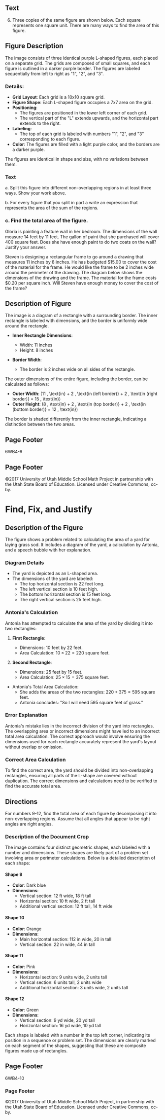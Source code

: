 ## Text

6. Three copies of the same figure are shown below. Each square represents one square unit. There are many ways to find the area of this figure. <!-- text, from page 0 (l=0.086,t=0.046,r=0.901,b=0.080), with ID 9a32dcab-56c5-4b74-bc04-bc492e1f8d20 -->

## Figure Description

The image consists of three identical purple L-shaped figures, each placed on a separate grid. The grids are composed of small squares, and each figure is outlined in a darker purple border. The figures are labeled sequentially from left to right as "1", "2", and "3". 

### Details:

- **Grid Layout**: Each grid is a 10x10 square grid.
- **Figure Shape**: Each L-shaped figure occupies a 7x7 area on the grid.
- **Positioning**: 
  - The figures are positioned in the lower left corner of each grid.
  - The vertical part of the "L" extends upwards, and the horizontal part extends to the right.
- **Labeling**: 
  - The top of each grid is labeled with numbers "1", "2", and "3" corresponding to each figure.
- **Color**: The figures are filled with a light purple color, and the borders are a darker purple.

The figures are identical in shape and size, with no variations between them. <!-- figure, from page 0 (l=0.060,t=0.083,r=0.921,b=0.309), with ID 8ed2cffc-19b4-4d48-a514-77f2af72debd -->

### Text

a. Split this figure into different non-overlapping regions in at least three ways. Show your work above. <!-- text, from page 0 (l=0.116,t=0.326,r=0.939,b=0.342), with ID 171a442a-320b-408d-9b0b-a056d73078bf -->

b. For every figure that you split in part a write an expression that represents the area of the sum of the regions. <!-- text, from page 0 (l=0.116,t=0.397,r=0.930,b=0.429), with ID d86d8c30-746f-4971-b12e-47aad374410c -->

### c. Find the total area of the figure. <!-- text, from page 0 (l=0.116,t=0.501,r=0.395,b=0.517), with ID 6d8f4e71-8ad5-4ad6-b916-d98065ae83e9 -->

Gloria is painting a feature wall in her bedroom. The dimensions of the wall measure 14 feet by 11 feet. The gallon of paint that she purchased will cover 400 square feet. Does she have enough paint to do two coats on the wall? Justify your answer. <!-- text, from page 0 (l=0.088,t=0.607,r=0.933,b=0.655), with ID 7ab5581e-b674-4bd0-aec0-ab7f56133d74 -->

Steven is designing a rectangular frame to go around a drawing that measures 11 inches by 8 inches. He has budgeted $15.00 to cover the cost of the material for the frame. He would like the frame to be 2 inches wide around the perimeter of the drawing. The diagram below shows the dimensions of the drawing and the frame. The material for the frame costs $0.20 per square inch. Will Steven have enough money to cover the cost of the frame? <!-- text, from page 0 (l=0.088,t=0.711,r=0.585,b=0.848), with ID bfb9a42b-19e9-4987-89ad-9920ae30b9a9 -->

## Description of Figure

The image is a diagram of a rectangle with a surrounding border. The inner rectangle is labeled with dimensions, and the border is uniformly wide around the rectangle.

- **Inner Rectangle Dimensions**:
  - Width: 11 inches
  - Height: 8 inches

- **Border Width**:
  - The border is 2 inches wide on all sides of the rectangle.

The outer dimensions of the entire figure, including the border, can be calculated as follows:

- **Outer Width**: \(11 \, \text{in} + 2 \, \text{in (left border)} + 2 \, \text{in (right border)} = 15 \, \text{in}\)
- **Outer Height**: \(8 \, \text{in} + 2 \, \text{in (top border)} + 2 \, \text{in (bottom border)} = 12 \, \text{in}\)

The border is shaded differently from the inner rectangle, indicating a distinction between the two areas. <!-- figure, from page 0 (l=0.618,t=0.714,r=0.916,b=0.893), with ID 34349e16-d0b5-4774-819b-1dfabb03ba2b -->

## Page Footer

6WB4-9 <!-- page_footer, from page 0 (l=0.460,t=0.913,r=0.537,b=0.924), with ID 73646591-8d92-408c-90fa-6d5dc3238afe -->

## Page Footer

©2017 University of Utah Middle School Math Project in partnership with the Utah State Board of Education. Licensed under Creative Commons, cc-by. <!-- page_footer, from page 0 (l=0.600,t=0.916,r=0.910,b=0.932), with ID 248f2607-9ad8-4237-bdf1-b68738916df4 -->

# Find, Fix, and Justify

 <!-- title, from page 1 (l=0.116,t=0.043,r=0.338,b=0.075), with ID 28bbb42b-51ed-43cf-8c04-e92b4b9ef3cb -->

## Description of the Figure

The figure shows a problem related to calculating the area of a yard for laying grass sod. It includes a diagram of the yard, a calculation by Antonia, and a speech bubble with her explanation.

### Diagram Details

- The yard is depicted as an L-shaped area.
- The dimensions of the yard are labeled:
  - The top horizontal section is 22 feet long.
  - The left vertical section is 10 feet high.
  - The bottom horizontal section is 15 feet long.
  - The right vertical section is 25 feet high.

### Antonia's Calculation

Antonia has attempted to calculate the area of the yard by dividing it into two rectangles:

1. **First Rectangle**:
   - Dimensions: 10 feet by 22 feet.
   - Area Calculation: $10 \times 22 = 220$ square feet.

2. **Second Rectangle**:
   - Dimensions: 25 feet by 15 feet.
   - Area Calculation: $25 \times 15 = 375$ square feet.

- Antonia's Total Area Calculation:
  - She adds the areas of the two rectangles: $220 + 375 = 595$ square feet.
  - Antonia concludes: "So I will need 595 square feet of grass."

### Error Explanation

Antonia's mistake lies in the incorrect division of the yard into rectangles. The overlapping area or incorrect dimensions might have led to an incorrect total area calculation. The correct approach would involve ensuring the dimensions used for each rectangle accurately represent the yard's layout without overlap or omission.

### Correct Area Calculation

To find the correct area, the yard should be divided into non-overlapping rectangles, ensuring all parts of the L-shape are covered without duplication. The correct dimensions and calculations need to be verified to find the accurate total area. <!-- figure, from page 1 (l=0.077,t=0.078,r=0.940,b=0.357), with ID ea6fc461-07fa-47a8-b200-54083068a2b6 -->

## Directions

For numbers 9-12, find the total area of each figure by decomposing it into non-overlapping regions. Assume that all angles that appear to be right angles are right angles. <!-- text, from page 1 (l=0.058,t=0.443,r=0.934,b=0.475), with ID 9b08c7e9-f3dc-4cba-9ca5-ef4bbc8543e6 -->

### Description of the Document Crop

The image contains four distinct geometric shapes, each labeled with a number and dimensions. These shapes are likely part of a problem set involving area or perimeter calculations. Below is a detailed description of each shape:

#### Shape 9
- **Color**: Dark blue
- **Dimensions**:
  - Vertical section: 12 ft wide, 18 ft tall
  - Horizontal section: 10 ft wide, 2 ft tall
  - Additional vertical section: 12 ft tall, 14 ft wide

#### Shape 10
- **Color**: Orange
- **Dimensions**:
  - Main horizontal section: 112 in wide, 20 in tall
  - Vertical section: 22 in wide, 44 in tall

#### Shape 11
- **Color**: Pink
- **Dimensions**:
  - Horizontal section: 9 units wide, 2 units tall
  - Vertical section: 6 units tall, 2 units wide
  - Additional horizontal section: 3 units wide, 2 units tall

#### Shape 12
- **Color**: Green
- **Dimensions**:
  - Vertical section: 9 yd wide, 20 yd tall
  - Horizontal section: 16 yd wide, 10 yd tall

Each shape is labeled with a number in the top left corner, indicating its position in a sequence or problem set. The dimensions are clearly marked on each segment of the shapes, suggesting that these are composite figures made up of rectangles. <!-- table, from page 1 (l=0.056,t=0.476,r=0.941,b=0.895), with ID 076473b5-1426-4a8c-b748-df41c0b4441e -->

## Page Footer

6WB4-10 <!-- page_footer, from page 1 (l=0.455,t=0.913,r=0.542,b=0.924), with ID dea03bc3-48e6-4b19-b496-ace9d470d5aa -->

### Page Footer

©2017 University of Utah Middle School Math Project, in partnership with the Utah State Board of Education. Licensed under Creative Commons, cc-by. <!-- page_footer, from page 1 (l=0.600,t=0.916,r=0.910,b=0.932), with ID 565f12ac-8357-43d7-8a5b-9a64994d0a60 -->

